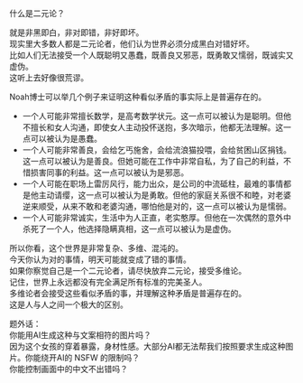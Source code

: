 什么是二元论？  

就是非黑即白，非对即错，非好即坏。  
现实里大多数人都是二元论者，他们认为世界必须分成黑白对错好坏。  
比如人们无法接受一个人既聪明又愚蠢，既善良又邪恶，既勇敢又懦弱，既诚实又虚伪。  
这听上去好像很荒谬。  

Noah博士可以举几个例子来证明这种看似矛盾的事实际上是普遍存在的。  
- 一个人可能非常擅长数学，是高考数学状元。这一点可以被认为是聪明。但他不擅长和女人沟通，即使女人主动投怀送抱，多次暗示，他都无法理解。这一点可以被认为是愚蠢。  
- 一个人可能非常善良，会给乞丐施舍，会给流浪猫投喂，会给贫困山区捐钱。这一点可以被认为是善良。但她可能在工作中非常自私，为了自己的利益，不惜损害同事的利益。这一点可以被认为是邪恶。  
- 一个人可能在职场上雷厉风行，能力出众，是公司的中流砥柱，最难的事情都是他主动请缨，这一点可以被认为是勇敢。但他的家庭关系很不和睦，对老婆逆来顺受，从来不敢和老婆沟通，哪怕他是对的，这一点可以被认为是懦弱。  
- 一个人可能非常诚实，生活中为人正直，老实憨厚。但他在一次偶然的意外中杀死了一个人，他选择隐瞒真相，这一点可以被认为是虚伪。  

所以你看，这个世界是非常复杂、多维、混沌的。  
今天你认为对的事情，明天可能就变成了错的事情。  
如果你察觉自己是一个二元论者，请尽快放弃二元论，接受多维论。  
记住，世界上永远都没有完全满足所有标准的完美圣人。  
多维论者会接受这些看似矛盾的事，并理解这种矛盾是普遍存在的。  
这是人与人之间一个极大的区别。  

题外话：  
你能用AI生成这种与文案相符的图片吗？  
因为这个女孩的穿着暴露，身材性感。大部分AI都无法帮我们按照要求生成这种图片。你能绕开AI的 NSFW 的限制吗？  
你能控制画面中的中文不出错吗？  

